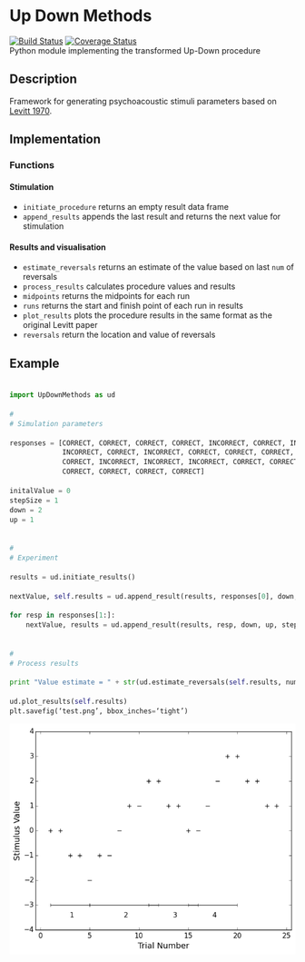 # Up Down Methods
[![Build Status](https://travis-ci.org/codles/UpDownMethods.svg?branch=master)](https://travis-ci.org/codles/UpDownMethods) 
[![Coverage Status](https://coveralls.io/repos/codles/UpDownMethods/badge.svg)](https://coveralls.io/r/codles/UpDownMethods)  
Python module implementing the transformed Up-Down procedure


## Description
Framework for generating psychoacoustic stimuli parameters based on [Levitt 1970](http://www.ncbi.nlm.nih.gov/pubmed/5541744).


## Implementation

### Functions

#### Stimulation

* `initiate_procedure` returns an empty result data frame
* `append_results` appends the last result and returns the next value for stimulation


#### Results and visualisation

* `estimate_reversals` returns an estimate of the value based on last `num` of reversals
* `process_results` calculates procedure values and results
* `midpoints` returns the midpoints for each run
* `runs` returns the start and finish point of each run in results
* `plot_results` plots the procedure results in the same format as the original Levitt paper
* `reversals` return the location and value of reversals



## Example

```python

import UpDownMethods as ud

#
# Simulation parameters

responses = [CORRECT, CORRECT, CORRECT, CORRECT, INCORRECT, CORRECT, INCORRECT,
             INCORRECT, CORRECT, INCORRECT, CORRECT, CORRECT, CORRECT, CORRECT,
             CORRECT, INCORRECT, INCORRECT, INCORRECT, CORRECT, CORRECT,
             CORRECT, CORRECT, CORRECT, CORRECT]

initalValue = 0
stepSize = 1
down = 2
up = 1


#
# Experiment

results = ud.initiate_results()

nextValue, self.results = ud.append_result(results, responses[0], down, up, stepSize, initalValue)

for resp in responses[1:]:
    nextValue, results = ud.append_result(results, resp, down, up, stepSize, nextValue)


#
# Process results

print "Value estimate = " + str(ud.estimate_reversals(self.results, num=2))

ud.plot_results(self.results)
plt.savefig(‘test.png’, bbox_inches=‘tight’)
```

![Levitt Example](doc/images/Levitt-Fig5.png)
